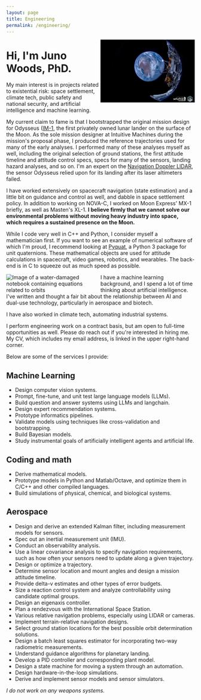 ```yaml
---
layout: page
title: Engineering
permalink: /engineering/
---
```


<img alt="Image of Earth from Odysseus, on its way to the Moon" src="/assets/images/Odysseus.webp" style="width: 50%" align="right" />

# Hi, I'm Juno Woods, PhD.

My main interest is in projects related to existential risk: space settlement, climate tech, public safety and national security, and artificial intelligence and machine learning.

My current claim to fame is that I bootstrapped the original mission design for Odysseus ([IM-1](https://www.intuitivemachines.com/im-1), the first privately owned lunar lander on the surface of the Moon. As the sole mission designer at Intuitive Machines during the mission's proposal phase, I produced the reference trajectories used for many of the early analyses. I performed many of these analyses myself as well, including the original selection of ground stations, the first attitude timeline and attitude control specs, specs for many of the sensors, landing hazard analyses, and so on. I'm an expert on the [Navigation Doppler LIDAR](https://www.nasa.gov/directorates/stmd/impact-story-navigation-doppler-lidar/), the sensor Odysseus relied upon for its landing after its laser altimeters failed.

I have worked extensively on spacecraft navigation (state estimation) and a little bit on guidance and control as well, and dabble in space settlement policy. In addition to working on NOVA-C, I worked on Moon Express' MX-1 briefly, as well as Masten's XL-1. **I believe firmly that we cannot solve our environmental problems without moving heavy industry into space, which requires a sustained presence on the Moon.**

While I code very well in C++ and Python, I consider myself a mathematician first. If you want to see an example of numerical software of which I'm proud, I recommend looking at [Pyquat](https://github.com/translunar/pyquat), a Python 3 package for unit quaternions. These mathematical objects are used for attitude calculations in spacecraft, video games, robotics, and wearables. The back-end is in C to squeeze out as much speed as possible.

<img alt="Image of a water-damaged notebook containing equations related to orbits" src="/assets/images/wet_notebook.jpg" style="width: 50%" align="left" />

I have a machine learning background, and I spend a lot of time thinking about artificial intelligence. I've written and thought a fair bit about the relationship between AI and dual-use technology, particularly in aerospace and biotech.

I have also worked in climate tech, automating industrial systems.

I perform engineering work on a contract basis, but am open to full-time opportunities as well. Please do reach out if you're interested in hiring me. My CV, which includes my email address, is linked in the upper right-hand corner.

Below are some of the services I provide:

## Machine Learning

* Design computer vision systems.
* Prompt, fine-tune, and unit test large language models (LLMs).
* Build question and answer systems using LLMs and langchain.
* Design expert recommendation systems.
* Prototype informatics pipelines.
* Validate models using techniques like cross-validation and bootstrapping.
* Build Bayesian models.
* Study instrumental goals of artificially intelligent agents and artificial life.

## Coding and math

* Derive mathematical models.
* Prototype models in Python and Matlab/Octave, and optimize them in C/C++ and other compiled languages.
* Build simulations of physical, chemical, and biological systems.

## Aerospace

* Design and derive an extended Kalman filter, including measurement models for sensors.
* Spec out an inertial measurement unit (IMU).
* Conduct an observability analysis.
* Use a linear covariance analysis to specify navigation requirements, such as how often your sensors need to update along a given trajectory.
* Design or optimize a trajectory.
* Determine sensor location and mount angles and design a mission attitude timeline.
* Provide delta-v estimates and other types of error budgets.
* Size a reaction control system and analyze controllability using candidate optimal groups.
* Design an eigenaxis controller.
* Plan a rendezvous with the International Space Station.
* Various relative navigation problems, especially using LIDAR or cameras.
* Implement terrain-relative navigation designs.
* Select ground station locations for the best possible orbit determination solutions.
* Design a batch least squares estimator for incorporating two-way radiometric measurements.
* Understand guidance algorithms for planetary landing.
* Develop a PID controller and corresponding plant model.
* Design a state machine for moving a system through an automation.
* Design hardware-in-the-loop simulations.
* Derive and implement sensor models and sensor simulators.

_I do not work on any weapons systems._


